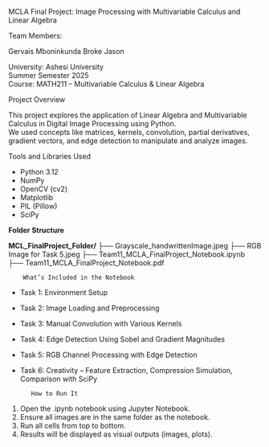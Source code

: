 MCLA Final Project: Image Processing with Multivariable Calculus and Linear Algebra

Team Members:

Gervais Mboninkunda
 Broke Jason

University:
Ashesi University  
Summer Semester 2025  
Course: MATH211 – Multivariable Calculus \& Linear Algebra



Project Overview

This project explores the application of Linear Algebra and Multivariable Calculus in Digital Image Processing using Python.  
We used concepts like matrices, kernels, convolution, partial derivatives, gradient vectors, and edge detection to manipulate and analyze images.



Tools and Libraries Used

* Python 3.12
* NumPy
* OpenCV (cv2)
* Matplotlib
* PIL (Pillow)
* SciPy



**Folder Structure**


**MCL\_FinalProject\_Folder/**
├── Grayscale\_handwrittenImage.jpeg
├── RGB Image for Task 5.jpeg
├── Team11\_MCLA\_FinalProject\_Notebook.ipynb
├── Team11\_MCLA\_FinalProject\_Notebook.pdf

        What’s Included in the Notebook
- Task 1: Environment Setup
- Task 2: Image Loading and Preprocessing
- Task 3: Manual Convolution with Various Kernels
- Task 4: Edge Detection Using Sobel and Gradient Magnitudes
- Task 5: RGB Channel Processing with Edge Detection
- Task 6: Creativity – Feature Extraction, Compression Simulation, Comparison with SciPy

         How to Run It
1. Open the .ipynb notebook using Jupyter Notebook.
2. Ensure all images are in the same folder as the notebook.
3. Run all cells from top to bottom.
4. Results will be displayed as visual outputs (images, plots).



